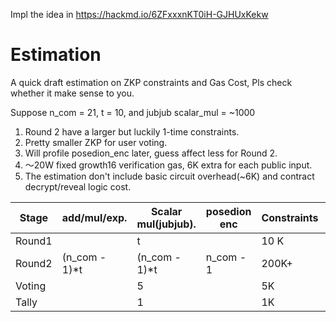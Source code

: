 Impl the idea in https://hackmd.io/6ZFxxxnKT0iH-GJHUxKekw

# Estimation

A quick draft estimation on ZKP constraints and Gas Cost, Pls check whether it make sense to you.

Suppose n_com = 21, t = 10, and jubjub scalar_mul = ~1000

1. Round 2 have a larger but luckily 1-time constraints.
2. Pretty smaller ZKP for user voting.
3. Will profile posedion_enc later, guess affect less for Round 2.
4. ～20W fixed growth16 verification gas, 6K extra for each public input.
5. The estimation don't include basic circuit overhead(~6K) and contract decrypt/reveal logic cost.

|Stage| add/mul/exp.| Scalar mul(jubjub). | posedion enc | Constraints | Public Input | Verify Gas |
| --- | ---- | --- | ---- | --- | --- | --- |
|  Round1|                 |    t   |              | 10 K| 2t | 32w |
|  Round2 | (n_com - 1)*t | (n_com - 1)*t|n_com - 1  |200K+           | 2t+1 | 32.6w |
|  Voting  |                 |    5   |              |  5K | 10 |26w |
|  Tally   |                 |    1   |              | 1K | 4 |22.4w|

